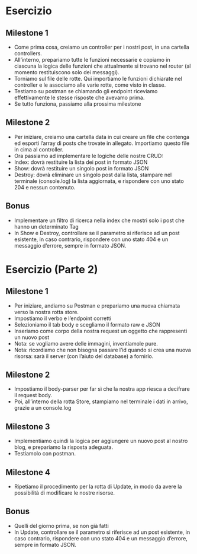 # Esercizio

## Milestone 1

- Come prima cosa, creiamo un controller per i nostri post, in una cartella controllers.
- All’interno, prepariamo tutte le funzioni necessarie e copiamo in ciascuna la logica delle funzioni che attualmente si trovano nel router (al momento restituiscono solo dei messaggi).
- Torniamo sul file delle rotte. Qui importiamo le funzioni dichiarate nel controller e le associamo alle varie rotte, come visto in classe.
- Testiamo su postman se chiamando gli endpoint riceviamo effettivamente le stesse risposte che avevamo prima.
- Se tutto funziona, passiamo alla prossima milestone

## Milestone 2

- Per iniziare, creiamo una cartella data in cui creare un file che contenga ed esporti l’array di posts che trovate in allegato. Importiamo questo file in cima al controller.
- Ora passiamo ad implementare le logiche delle nostre CRUD:
- Index: dovrà restituire la lista dei post in formato JSON
- Show: dovrà restituire un singolo post in formato JSON
- Destroy: dovrà eliminare un singolo post dalla lista, stampare nel terminale (console.log) la lista aggiornata, e rispondere con uno stato 204 e nessun contenuto.

## Bonus

- Implementare un filtro di ricerca nella index che mostri solo i post che hanno un determinato Tag
- In Show e Destroy, controllare se il parametro si riferisce ad un post esistente, in caso contrario, rispondere con uno stato 404 e un messaggio d’errore, sempre in formato JSON.

# Esercizio (Parte 2)

## Milestone 1

- Per iniziare, andiamo su Postman e prepariamo una nuova chiamata verso la nostra rotta store.
- Impostiamo il verbo e l’endpoint corretti
- Selezioniamo il tab body e scegliamo il formato raw e JSON
- Inseriamo come corpo della nostra request un oggetto che rappresenti un nuovo post
- Nota: se vogliamo avere delle immagini, inventiamole pure.
- Nota: ricordiamo che non bisogna passare l’id quando si crea una nuova risorsa: sarà il server (con l’aiuto del database) a fornirlo.

## Milestone 2

- Impostiamo il body-parser per far sì che la nostra app riesca a decifrare il request body.
- Poi, all’interno della rotta Store, stampiamo nel terminale i dati in arrivo, grazie a un console.log

## Milestone 3

- Implementiamo quindi la logica per aggiungere un nuovo post al nostro blog, e prepariamo la risposta adeguata.
- Testiamolo con postman.

## Milestone 4

- Ripetiamo il procedimento per la rotta di Update, in modo da avere la possibilità di modificare le nostre risorse.

## Bonus

- Quelli del giorno prima, se non già fatti
- In Update, controllare se il parametro si riferisce ad un post esistente, in caso contrario, rispondere con uno stato 404 e un messaggio d’errore, sempre in formato JSON.
